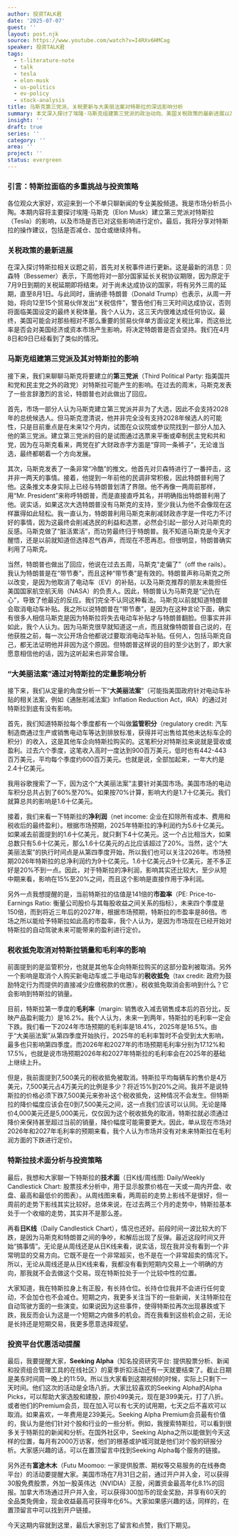 ```yaml
---
author: 投资TALK君
date: '2025-07-07'
guest: ''
layout: post.njk
source: https://www.youtube.com/watch?v=I4RXv6HMCag
speaker: 投资TALK君
tags:
  - t-literature-note
  - talk
  - tesla
  - elon-musk
  - us-politics
  - ev-policy
  - stock-analysis
title: 马斯克第三党派、关税更新与大美丽法案对特斯拉的深远影响分析
summary: 本文深入探讨了埃隆·马斯克组建第三党派的政治动向、美国关税政策的最新进展以及“大美丽法案”对特斯拉财务和销量的潜在影响。文章还结合技术面分析，提供了对特斯拉股票的投资策略建议。
insight: ''
draft: true
series: ''
category: ''
area: ''
project: ''
status: evergreen
---
```

### 引言：特斯拉面临的多重挑战与投资策略

各位观众大家好，欢迎来到一个不单只聊新闻的专业美股频道。我是市场分析员小陶。本期内容将主要探讨埃隆·马斯克（Elon Musk）建立第三党派对特斯拉（Tesla）的影响，以及市场是否已对这些影响进行定价。最后，我将分享对特斯拉的操作建议，包括是否减仓、加仓或继续持有。

### 关税政策的最新进展

在深入探讨特斯拉相关议题之前，首先对关税事件进行更新。这是最新的消息：贝森特（Bessemer）表示，下周他将对一部分国家延长关税协议期限，因为原定于7月9日到期的关税延期即将结束。对于尚未达成协议的国家，将有另外三周的延期，直至8月1日。与此同时，唐纳德·特朗普（Donald Trump）也表示，从周一开始，将向12至15个贸易伙伴发出“关税信件”，警告他们有三天时间达成协议，否则将面临美国设定的最终关税体量。我个人认为，这三天内很难达成任何协议。最终，美国可能会对那些相对不那么重要的贸易伙伴单方面设定关税比率，而这些比率是否会对美国经济或资本市场产生影响，将决定特朗普是否会坚持。我们在4月8日和9日已经看到了类似的情况。

### 马斯克组建第三党派及其对特斯拉的影响

接下来，我们来聊聊马斯克将要建立的**第三党派**（Third Political Party: 指美国共和党和民主党之外的政党）对特斯拉可能产生的影响。在过去的周末，马斯克发表了一些言辞激烈的言论，特朗普也对此做出了回应。

首先，市场一部分人认为马斯克建立第三党派并非为了大选，因此不会支持2028年的总统候选人。但马斯克澄清说，他并非完全没有支持2028年候选人的可能性，只是目前重点是在未来12个月内，试图在众议院或参议院找到一部分人加入他的第三党派。建立第三党派的目的是试图通过选票来平衡或牵制民主党和共和党，因为在马斯克看来，两党在扩大财政赤字方面是“穿同一条裤子”，无论谁当选，最终都朝着一个方向发展。

其次，马斯克发表了一条非常“冷酷”的推文。他首先对贝森特进行了一番抨击，这并非一两天的事情。接着，他提到一年前他的民调非常积极，因此特朗普利用了他。这条推文本身实际上已经与特朗普划清了界限。他不再像一两周前那样，用“Mr. President”来称呼特朗普，而是直接直呼其名，并明确指出特朗普利用了他。说实话，如果这次大选特朗普没有马斯克的支持，至少我认为他不会像现在这样赢得如此轻松。我一直认为，特朗普利用马斯克来削减财政赤字是一件吃力不讨好的事情，因为这最终会削减选民的利益和选票，必然会引起一部分人对马斯克的反感。马斯克做了“脏活累活”，而功劳最终归于特朗普。我不知道马斯克是今天才醒悟，还是以前就知道但选择忍气吞声，而现在不愿再忍。但很明显，特朗普确实利用了马斯克。

当然，特朗普也做出了回应，他说在过去五周，马斯克“走偏了”（off the rails）。我认为特朗普是在“带节奏”，而且这种“带节奏”是有效的。特朗普声称马斯克之所以改变，是因为他取消了电动车（EV）的补贴，以及马斯克推荐的朋友未能担任美国国家航空航天局（NASA）的负责人。因此，特朗普认为马斯克是“记仇在心”，导致了他最近的反应。我们完全不认同这种看法。马斯克以前就知道特朗普会取消电动车补贴。我之所以说特朗普在“带节奏”，是因为在这种言论下面，确实有很多人相信马斯克是因为特斯拉将失去电动车补贴才与特朗普翻脸。但事实并非如此，我个人认为。因为马斯克很早就知道这一点，而且就像特朗普自己说的，在他获胜之前，每一次公开场合他都说过要取消电动车补贴。任何人，包括马斯克自己，都无法证明他并非因为这个原因。但特朗普这样说的目的至少达到了，即大家愿意相信他的话，因为这听起来也非常合理。

### “大美丽法案”通过对特斯拉的定量影响分析

接下来，我们从定量的角度分析一下“**大美丽法案**”（可能指美国政府针对电动车补贴的相关法案，例如《通胀削减法案》Inflation Reduction Act，IRA）的通过对特斯拉到底有没有影响。

首先，我们知道特斯拉每个季度都有一个叫做**监管积分**（regulatory credit: 汽车制造商通过生产或销售电动车等达到排放标准，获得并可出售给其他未达标车企的积分）的收入，这是其他车企向特斯拉购买的。这笔积分对特斯拉来说就是营收或盈利。过去六个季度，这笔收入高时一度达到900百万美元，低时也有442-443百万美元，平均每个季度约600百万美元。也就是说，全部加起来，一年大约是2.4十亿美元。

我用谷歌搜索了一下，因为这个“大美丽法案”主要针对美国市场。美国市场的电动车积分总共占到了60%至70%。如果按70%计算，影响大约是1.7十亿美元。我们就算总共的影响是1.6十亿美元。

接着，我们来看一下特斯拉的**净利润**（net income: 企业在扣除所有成本、费用和税收后的最终盈利）。根据市场预期，2025年特斯拉的净利润约为5.6十亿美元。如果减去前面提到的1.6十亿美元，就只剩下4十亿美元。这一个占比相当大，如果总数只有5.6十亿美元，那么1.6十亿美元的占比应该超过了20%。当然，这个“大美丽法案”的执行时间点是从第四季度开始，所以我们也可以关注2026年。市场预期2026年特斯拉的总净利润约为9十亿美元。1.6十亿美元占9十亿美元，差不多正好是20%不到一点。因此，对于特斯拉的净利润，影响其实还比较大，至少从短中期来看，影响在15%至20%之间，而且这个影响是直接作用于净利润。

另外一点我想提醒的是，当前特斯拉的估值是141倍的**市盈率**（PE: Price-to-Earnings Ratio: 衡量公司股价与其每股收益之间关系的指标），未来四个季度是150倍，而到将近三年后的2027年，根据市场预期，特斯拉的市盈率是86倍。市场之所以能给予特斯拉如此高的市盈率，我个人认为，是因为市场现在已经开始对特斯拉的自动驾驶未来可能带来的盈利进行定价。

### 税收抵免取消对特斯拉销量和毛利率的影响

前面提到的是监管积分，也就是其他车企向特斯拉购买的这部分盈利被取消。另外一个影响是取消个人购买新电动车或二手电动车的**税收抵免**（tax credit: 政府为鼓励特定行为而提供的直接减少应缴税款的优惠）。税收抵免取消会影响到什么？它会影响到特斯拉的销量。

目前，特斯拉第一季度的**毛利率**（margin: 销售收入减去销售成本后的百分比，反映产品盈利能力）是16.2%。我个人认为，未来一到两年，特斯拉的毛利率一定会下跌。我们看一下2024年市场预期的毛利率是18.4%，2025年是16.5%。由于“大美丽法案”从第四季度开始执行，2025年的毛利率暂时不会受到太大影响，最多也只影响第四季度。而2026年和2027年的市场预期毛利率分别为17.12%和17.5%，也就是说市场预期2026年和2027年特斯拉的毛利率会在2025年的基础上继续上升。

但是，我前面提到7,500美元的税收抵免被取消。特斯拉平均每辆车的售价是4万美元，7,500美元占4万美元的比例是多少？将近15%到20%之间。我并不是说特斯拉的价格必须下跌7,500美元来弥补这个税收抵免，这种情况不会发生。但特斯拉的降价幅度应该会在0到7,500美元之间，这一点我们应该可以认同。无论是降价4,000美元还是5,000美元，仅仅因为这个税收抵免的取消，特斯拉就必须通过降价来保持甚至超过当前的销量，降价幅度可能需要更大。因此，单从现在市场对2026年和2027年毛利率的预期来看，我个人认为市场并没有对未来特斯拉在毛利润方面的下跌进行定价。

### 特斯拉技术面分析与投资策略

最后，我想和大家聊一下特斯拉的**技术面**（日K线/周线图: Daily/Weekly Candlestick Chart: 股票技术分析中，用于显示股票价格在一天或一周内开盘、收盘、最高和最低价的图表）。从周线图来看，两周前的走势上影线不是很好，但一周前的走势下影线其实比较好。总体来说，在过去两三个月的走势中，特斯拉基本处于一个收缩的走势，其实并不是那么差。

再看**日K线**（Daily Candlestick Chart），情况也还好。前段时间一波比较大的下跌，是因为马斯克和特朗普之间的争吵，和解后出现了反弹。最近这段时间又开始“搞事情”。无论是从周线还是从日K线来看，说实话，现在我并没有看到一个非常明显的交易方向。它既不是在一个非常超买，也不是在一个非常超卖的情况下。所以，无论从周线还是从日K线来看，我都没有看到短期内交易上一个明确的方向，那我就不会去做这个交易。现在特斯拉处于一个比较中性的位置。

大家知道，我在特斯拉身上有正股，有长持仓位。长持仓位我并不会进行任何变动，不会加仓也不会减仓。短期之内，我更多关注当下的一些新闻，关注特斯拉在自动驾驶方面的一些演变。如果说因为这些事件，使得特斯拉再次出现暴跌或下跌，我反而会认为这是一个短期之内做多的机会。而在我看到这些机会之前，无论是长持还是短期交易，我更多愿意选择观望。

### 投资平台优惠活动提醒

最后，我要提醒大家，**Seeking Alpha**（知名投资研究平台: 提供股票分析、新闻和投资组合管理工具的在线社区）的夏季折扣活动还有一天就要结束了。截止日期是美东时间周一晚上的11:59。所以当大家看到这期视频的时候，实际上只剩下一天时间。他们这次的活动是全场八折。大家比较喜欢的Seeking Alpha的Alpha Picks，可以帮助大家选股和建股，原价499美元，现在是399美元，打了八折。或者他们的Premium会员，现在加入可以有七天的试用期，七天之后不喜欢可以取消。如果喜欢，一年费用是239美元。Seeking Alpha Premium会员最有价值的，我认为是他们针对个股和行业的一些分析。例如，我搜索特斯拉，可以看到很多关于特斯拉的新闻和分析。在国外社区中，Seeking Alpha之所以能做到今天这样的位置，每月有2000万访客，他们的根基或护城河就是他们对个股的研报分析。大家感兴趣的话，可以在置顶留言中找到Seeking Alpha每个服务的链接。

另外还有**富途木木**（Futu Moomoo: 一家提供股票、期权等交易服务的在线券商平台）的活动要提醒大家。美国市场在7月31日之前，通过开户并入金，可以获得30股免费股票，外加一股英伟达（NVIDIA）正股，闲置资金最高年化8.1%的回报。加拿大市场通过开户并入金，可以获得300加币的现金奖励，并享有60天的全品类免佣金，现金收益最高可获得年化6%。大家如果感兴趣的话，同样的，在置顶留言中可以找到开户链接。

今天这期内容就到这里，最后大家别忘了留言和点赞，我们下期见。